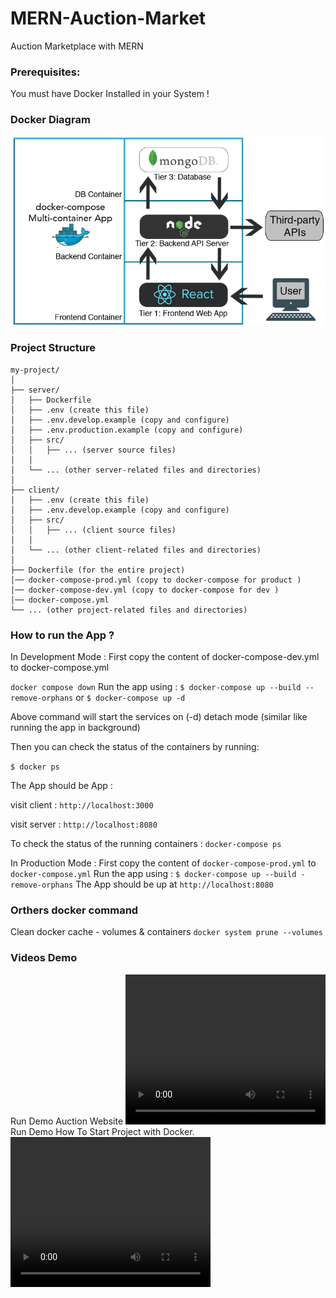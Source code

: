 # MERN-Auction-Market
Auction Marketplace with MERN

### Prerequisites:
You must have Docker Installed in your System !
 

### Docker Diagram
![MERN DOCKER diagram](https://github.com/tony-xsr/MERN-Auction-Market/blob/bd164740cbd2e4a04ebc61d120d65d47ea81f816/documents/images/3-tier-diagram.png?raw=true)

### Project Structure

```
my-project/
│
├── server/
│   ├── Dockerfile
│   ├── .env (create this file)
│   ├── .env.develop.example (copy and configure)
│   ├── .env.production.example (copy and configure)
│   ├── src/
│   │   ├── ... (server source files)
│   │
│   └── ... (other server-related files and directories)
│
├── client/
│   ├── .env (create this file)
│   ├── .env.develop.example (copy and configure)
│   ├── src/
│   │   ├── ... (client source files)
│   │
│   └── ... (other client-related files and directories)
│
├── Dockerfile (for the entire project)
│── docker-compose-prod.yml (copy to docker-compose for product )
│── docker-compose-dev.yml (copy to docker-compose for dev )
│── docker-compose.yml
└── ... (other project-related files and directories)

```


### How to run the App ?

In Development Mode :
First copy the content of docker-compose-dev.yml to docker-compose.yml

`docker compose down`
Run the app using :
`$ docker-compose up --build --remove-orphans`
or
`$ docker-compose up -d`

Above command will start the services on (-d) detach mode (similar like running the app in background)

Then you can check the status of the containers by running:

`$ docker ps`

The App should be App :

visit client : `http://localhost:3000`

visit server : `http://localhost:8080`

To check the status of the running containers :
`docker-compose ps`

In Production Mode :
First copy the content of `docker-compose-prod.yml` to `docker-compose.yml`
Run the app using :
 `$ docker-compose up --build -remove-orphans`
The App should be up at `http://localhost:8080`


### Orthers docker command
Clean docker cache - volumes & containers
`docker system prune --volumes`

### Videos Demo 
Run Demo Auction Website
<video width="320" height="240" controls>
  <source src="https://github.com/tony-xsr/MERN-Auction-Market/blob/main/documents/files/auction_demo.mp4" type="video/mov">
  Your browser does not support the video tag.
</video>
Run Demo How To Start Project with Docker.
<video width="320" height="240" controls>
  <source src="https://github.com/tony-xsr/MERN-Auction-Market/blob/main/documents/files/deploy_project_demo.mp4" type="video/mp4">
  Your browser does not support the video tag.
</video>

